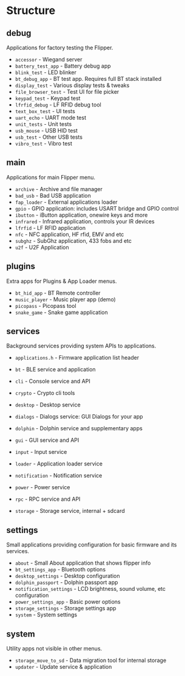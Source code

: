 # Structure

## debug

Applications for factory testing the Flipper.

- `accessor` - Wiegand server
- `battery_test_app` - Battery debug app
- `blink_test` - LED blinker
- `bt_debug_app` - BT test app. Requires full BT stack installed
- `display_test` - Various display tests & tweaks
- `file_browser_test` - Test UI for file picker
- `keypad_test` - Keypad test
- `lfrfid_debug` - LF RFID debug tool
- `text_box_test` - UI tests
- `uart_echo` - UART mode test
- `unit_tests` - Unit tests
- `usb_mouse` - USB HID test
- `usb_test` - Other USB tests
- `vibro_test` - Vibro test

## main

Applications for main Flipper menu.

- `archive` - Archive and file manager
- `bad_usb` - Bad USB application
- `fap_loader` - External applications loader
- `gpio` - GPIO application: includes USART bridge and GPIO control
- `ibutton` - iButton application, onewire keys and more
- `infrared` - Infrared application, controls your IR devices
- `lfrfid` - LF RFID application
- `nfc` - NFC application, HF rfid, EMV and etc
- `subghz` - SubGhz application, 433 fobs and etc
- `u2f` - U2F Application

## plugins

Extra apps for Plugins & App Loader menus.

- `bt_hid_app` - BT Remote controller
- `music_player` - Music player app (demo)
- `picopass` - Picopass tool
- `snake_game` - Snake game application

## services

Background services providing system APIs to applications.

- `applications.h` - Firmware application list header

- `bt` - BLE service and application
- `cli` - Console service and API
- `crypto` - Crypto cli tools
- `desktop` - Desktop service
- `dialogs` - Dialogs service: GUI Dialogs for your app
- `dolphin` - Dolphin service and supplementary apps
- `gui` - GUI service and API
- `input` - Input service
- `loader` - Application loader service
- `notification` - Notification service
- `power` - Power service
- `rpc` - RPC service and API
- `storage` - Storage service, internal + sdcard

## settings

Small applications providing configuration for basic firmware and its services.

- `about` - Small About application that shows flipper info
- `bt_settings_app` - Bluetooth options
- `desktop_settings` - Desktop configuration
- `dolphin_passport` - Dolphin passport app
- `notification_settings` - LCD brightness, sound volume, etc configuration
- `power_settings_app` - Basic power options
- `storage_settings` - Storage settings app
- `system` - System settings

## system

Utility apps not visible in other menus.

- `storage_move_to_sd` - Data migration tool for internal storage
- `updater` - Update service & application
